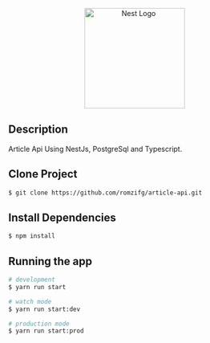 <p align="center">
  <a href="http://nestjs.com/" target="blank"><img src="https://nestjs.com/img/logo-small.svg" width="200" alt="Nest Logo" /></a>
</p>

## Description

Article Api Using NestJs, PostgreSql and Typescript.

## Clone Project

```bash
$ git clone https://github.com/romzifg/article-api.git
```

## Install Dependencies
```bash
$ npm install
```

## Running the app

```bash
# development
$ yarn run start

# watch mode
$ yarn run start:dev

# production mode
$ yarn run start:prod
```
